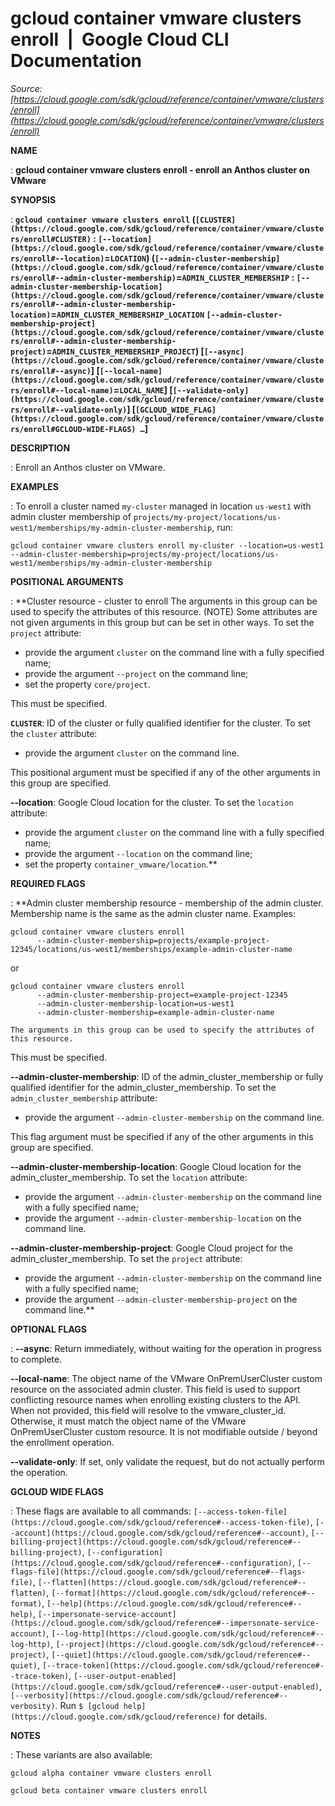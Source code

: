 # gcloud container vmware clusters enroll  |  Google Cloud CLI Documentation

*Source: [https://cloud.google.com/sdk/gcloud/reference/container/vmware/clusters/enroll](https://cloud.google.com/sdk/gcloud/reference/container/vmware/clusters/enroll)*

**NAME**

: **gcloud container vmware clusters enroll - enroll an Anthos cluster on VMware**

**SYNOPSIS**

: **`gcloud container vmware clusters enroll` (`[CLUSTER](https://cloud.google.com/sdk/gcloud/reference/container/vmware/clusters/enroll#CLUSTER)` : `[--location](https://cloud.google.com/sdk/gcloud/reference/container/vmware/clusters/enroll#--location)`=`LOCATION`) (`[--admin-cluster-membership](https://cloud.google.com/sdk/gcloud/reference/container/vmware/clusters/enroll#--admin-cluster-membership)`=`ADMIN_CLUSTER_MEMBERSHIP` : `[--admin-cluster-membership-location](https://cloud.google.com/sdk/gcloud/reference/container/vmware/clusters/enroll#--admin-cluster-membership-location)`=`ADMIN_CLUSTER_MEMBERSHIP_LOCATION` `[--admin-cluster-membership-project](https://cloud.google.com/sdk/gcloud/reference/container/vmware/clusters/enroll#--admin-cluster-membership-project)`=`ADMIN_CLUSTER_MEMBERSHIP_PROJECT`) [`[--async](https://cloud.google.com/sdk/gcloud/reference/container/vmware/clusters/enroll#--async)`] [`[--local-name](https://cloud.google.com/sdk/gcloud/reference/container/vmware/clusters/enroll#--local-name)`=`LOCAL_NAME`] [`[--validate-only](https://cloud.google.com/sdk/gcloud/reference/container/vmware/clusters/enroll#--validate-only)`] [`[GCLOUD_WIDE_FLAG](https://cloud.google.com/sdk/gcloud/reference/container/vmware/clusters/enroll#GCLOUD-WIDE-FLAGS) …`]**

**DESCRIPTION**

: Enroll an Anthos cluster on VMware.

**EXAMPLES**

: To enroll a cluster named ``my-cluster``
managed in location ``us-west1`` with admin
cluster membership of
``projects/my-project/locations/us-west1/memberships/my-admin-cluster-membership``,
run:

```
gcloud container vmware clusters enroll my-cluster --location=us-west1 --admin-cluster-membership=projects/my-project/locations/us-west1/memberships/my-admin-cluster-membership
```

**POSITIONAL ARGUMENTS**

: **Cluster resource - cluster to enroll The arguments in this group can be used to
specify the attributes of this resource. (NOTE) Some attributes are not given
arguments in this group but can be set in other ways.
To set the `project` attribute:

- provide the argument `cluster` on the command line with a fully
specified name;
- provide the argument `--project` on the command line;
- set the property `core/project`.

This must be specified.

**`CLUSTER`**:
ID of the cluster or fully qualified identifier for the cluster.
To set the `cluster` attribute:

- provide the argument `cluster` on the command line.

This positional argument must be specified if any of the other arguments in this
group are specified.

**--location**:
Google Cloud location for the cluster.
To set the `location` attribute:

- provide the argument `cluster` on the command line with a fully
specified name;
- provide the argument `--location` on the command line;
- set the property `container_vmware/location`.**

**REQUIRED FLAGS**

: **Admin cluster membership resource - membership of the admin cluster. Membership
name is the same as the admin cluster name.
Examples:

```
gcloud container vmware clusters enroll
      --admin-cluster-membership=projects/example-project-12345/locations/us-west1/memberships/example-admin-cluster-name
```

or

```
gcloud container vmware clusters enroll
      --admin-cluster-membership-project=example-project-12345
      --admin-cluster-membership-location=us-west1
      --admin-cluster-membership=example-admin-cluster-name
```

```
The arguments in this group can be used to specify the attributes of this resource.
```

This must be specified.

**--admin-cluster-membership**:
ID of the admin_cluster_membership or fully qualified identifier for the
admin_cluster_membership.
To set the `admin_cluster_membership` attribute:

- provide the argument `--admin-cluster-membership` on the command
line.

This flag argument must be specified if any of the other arguments in this group
are specified.

**--admin-cluster-membership-location**:
Google Cloud location for the admin_cluster_membership.
To set the `location` attribute:

- provide the argument `--admin-cluster-membership` on the command line
with a fully specified name;
- provide the argument `--admin-cluster-membership-location` on the
command line.

**--admin-cluster-membership-project**:
Google Cloud project for the admin_cluster_membership.
To set the `project` attribute:

- provide the argument `--admin-cluster-membership` on the command line
with a fully specified name;
- provide the argument `--admin-cluster-membership-project` on the
command line.**

**OPTIONAL FLAGS**

: **--async**:
Return immediately, without waiting for the operation in progress to complete.

**--local-name**:
The object name of the VMware OnPremUserCluster custom resource on the
associated admin cluster. This field is used to support conflicting resource
names when enrolling existing clusters to the API. When not provided, this field
will resolve to the vmware_cluster_id. Otherwise, it must match the object name
of the VMware OnPremUserCluster custom resource. It is not modifiable outside /
beyond the enrollment operation.

**--validate-only**:
If set, only validate the request, but do not actually perform the operation.

**GCLOUD WIDE FLAGS**

: These flags are available to all commands: `[--access-token-file](https://cloud.google.com/sdk/gcloud/reference#--access-token-file)`,
`[--account](https://cloud.google.com/sdk/gcloud/reference#--account)`, `[--billing-project](https://cloud.google.com/sdk/gcloud/reference#--billing-project)`,
`[--configuration](https://cloud.google.com/sdk/gcloud/reference#--configuration)`,
`[--flags-file](https://cloud.google.com/sdk/gcloud/reference#--flags-file)`,
`[--flatten](https://cloud.google.com/sdk/gcloud/reference#--flatten)`, `[--format](https://cloud.google.com/sdk/gcloud/reference#--format)`, `[--help](https://cloud.google.com/sdk/gcloud/reference#--help)`, `[--impersonate-service-account](https://cloud.google.com/sdk/gcloud/reference#--impersonate-service-account)`,
`[--log-http](https://cloud.google.com/sdk/gcloud/reference#--log-http)`,
`[--project](https://cloud.google.com/sdk/gcloud/reference#--project)`, `[--quiet](https://cloud.google.com/sdk/gcloud/reference#--quiet)`, `[--trace-token](https://cloud.google.com/sdk/gcloud/reference#--trace-token)`, `[--user-output-enabled](https://cloud.google.com/sdk/gcloud/reference#--user-output-enabled)`,
`[--verbosity](https://cloud.google.com/sdk/gcloud/reference#--verbosity)`.
Run `$ [gcloud help](https://cloud.google.com/sdk/gcloud/reference)` for details.

**NOTES**

: These variants are also available:

```
gcloud alpha container vmware clusters enroll
```

```
gcloud beta container vmware clusters enroll
```